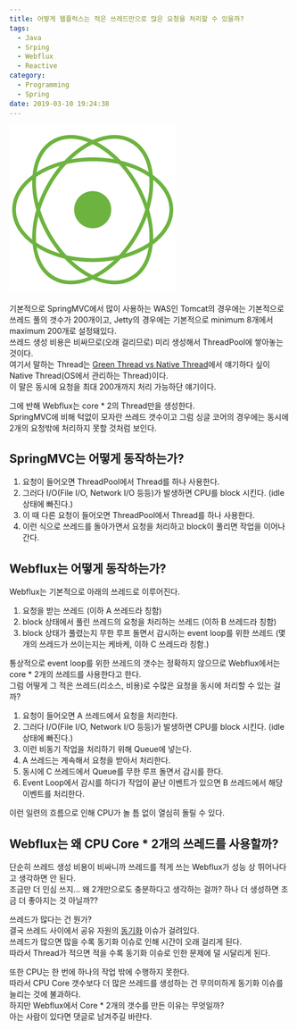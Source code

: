 ```yaml
---
title: 어떻게 웹플럭스는 적은 쓰레드만으로 많은 요청을 처리할 수 있을까?
tags:
  - Java
  - Srping
  - Webflux
  - Reactive
category:
  - Programming
  - Spring
date: 2019-03-10 19:24:38
---
```


![](how-can-webflux-process-huge-requests-with-fewer-threads/thumb.png)

기본적으로 SpringMVC에서 많이 사용하는 WAS인 Tomcat의 경우에는 기본적으로 쓰레드 풀의 갯수가 200개이고,
Jetty의 경우에는 기본적으로 minimum 8개에서 maximum 200개로 설정돼있다.  
쓰레드 생성 비용은 비싸므로(오래 걸리므로) 미리 생성해서 ThreadPool에 쌓아놓는 것이다.  
여기서 말하는 Thread는 [Green Thread vs Native Thread](/2019/03/10/green-thread-vs-native-thread/)에서 얘기하다 싶이 Native Thread(OS에서 관리하는 Thread)이다.  
이 말은 동시에 요청을 최대 200개까지 처리 가능하단 얘기이다.

그에 반해 Webflux는 core * 2의 Thread만을 생성한다.  
SpringMVC에 비해 턱없이 모자란 쓰레드 갯수이고 그럼 싱글 코어의 경우에는 동시에 2개의 요청밖에 처리하지 못할 것처럼 보인다.  

## SpringMVC는 어떻게 동작하는가?
1. 요청이 들어오면 ThreadPool에서 Thread를 하나 사용한다.  
1. 그러다 I/O(File I/O, Network I/O 등등)가 발생하면 CPU를 block 시킨다. (idle 상태에 빠진다.)  
1. 이 때 다른 요청이 들어오면 ThreadPool에서 Thread를 하나 사용한다.  
1. 이런 식으로 쓰레드를 돌아가면서 요청을 처리하고 block이 풀리면 작업을 이어나간다.  

## Webflux는 어떻게 동작하는가?
Webflux는 기본적으로 아래의 쓰레드로 이루어진다.  
1. 요청을 받는 쓰레드 (이하 A 쓰레드라 칭함)  
1. block 상태에서 풀린 쓰레드의 요청을 처리하는 쓰레드 (이하 B 쓰레드라 칭함)
1. block 상태가 풀렸는지 무한 루프 돌면서 감시하는 event loop를 위한 쓰레드 (몇 개의 쓰레드가 쓰이는지는 케바케, 이하 C 쓰레드라 칭함.)  

통상적으로 event loop를 위한 쓰레드의 갯수는 정확하지 않으므로 Webflux에서는 core * 2개의 쓰레드를 사용한다고 한다.  
그럼 어떻게 그 적은 쓰레드(리소스, 비용)로 수많은 요청을 동시에 처리할 수 있는 걸까?

1. 요청이 들어오면 A 쓰레드에서 요청을 처리한다.  
1. 그러다 I/O(File I/O, Network I/O 등등)가 발생하면 CPU를 block 시킨다. (idle 상태에 빠진다.)  
1. 이런 비동기 작업을 처리하기 위해 Queue에 넣는다.  
1. A 쓰레드는 계속해서 요청을 받아서 처리한다.  
1. 동시에 C 쓰레드에서 Queue를 무한 루프 돌면서 감시를 한다.
1. Event Loop에서 감시를 하다가 작업이 끝난 이벤트가 있으면 B 쓰레드에서 해당 이벤트를 처리한다.

이런 일련의 흐름으로 인해 CPU가 놀 틈 없이 열심히 돌릴 수 있다.

## Webflux는 왜 CPU Core * 2개의 쓰레드를 사용할까?
단순히 쓰레드 생성 비용이 비싸니까 쓰레드를 적게 쓰는 Webflux가 성능 상 뛰어나다고 생각하면 안 된다.  
조금만 더 인심 쓰지... 왜 2개만으로도 충분하다고 생각하는 걸까? 하나 더 생성하면 조금 더 좋아지는 것 아닐까?? 

쓰레드가 많다는 건 뭔가?  
결국 쓰레드 사이에서 공유 자원의 [동기화](/2019/03/10/java-synchronized-note/) 이슈가 걸려있다.  
쓰레드가 많으면 많을 수록 동기화 이슈로 인해 시간이 오래 걸리게 된다.    
따라서 Thread가 적으면 적을 수록 동기화 이슈로 인한 문제에 덜 시달리게 된다.

또한 CPU는 한 번에 하나의 작업 밖에 수행하지 못한다.  
따라서 CPU Core 갯수보다 더 많은 쓰레드를 생성하는 건 무의미하게 동기화 이슈를 늘리는 것에 불과하다.  
하지만 Webflux에서 Core * 2개의 갯수를 만든 이유는 무엇일까?  
아는 사람이 있다면 댓글로 남겨주길 바란다.  